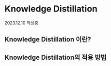 # Knowledge Distillation

2023.12.10 작성중

## Knowledge Distillation 이란?

## Knowledge Distillation의 적용 방법